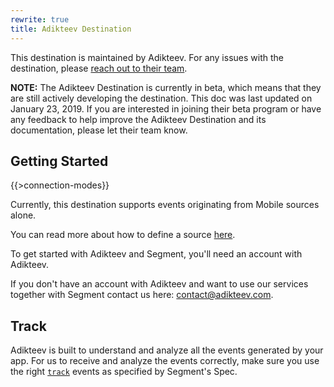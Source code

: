 ```yaml
---
rewrite: true
title: Adikteev Destination
---
```


This destination is maintained by Adikteev. For any issues with the destination, please [reach out to their team](mailto:contact@adikteev.com).

**NOTE:** The Adikteev Destination is currently in beta, which means that they are still actively developing the destination. This doc was last updated on January 23, 2019. If you are interested in joining their beta program or have any feedback to help improve the Adikteev Destination and its documentation, please let their team know.

## Getting Started

{{>connection-modes}}

Currently, this destination supports events originating from Mobile sources alone.

You can read more about how to define a source [here](https://segment.com/docs/guides/getting-started/what-is-a-source/).

To get started with Adikteev and Segment, you'll need an account with Adikteev.

If you don't have an account with Adikteev and want to use our services together with Segment contact us here: [contact@adikteev.com](mailto:contact@adikteev.com).

## Track

Adikteev is built to understand and analyze all the events generated by your app. For us to receive and analyze the events correctly, make sure you use the right <code>[track](https://segment.com/docs/spec/track/)</code> events as specified by Segment's Spec.
